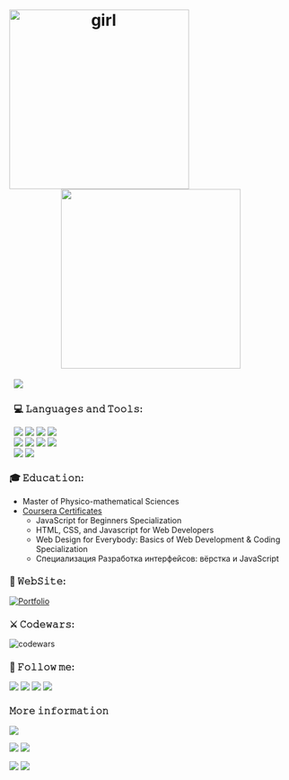 <h1  align='center'>
  <img src="https://media.tenor.com/AlUkiGkR2j8AAAAC/new-game-ahagon-umiko-programming.gif" alt="girl" width="320" align="left">
  <img src="https://readme-typing-svg.herokuapp.com?font=Courier+New&size=35&duration=4000&color=59A5FE&center=true&vCenter=true&width=600&lines=Hi+there%2C+I'm+Anna+%F0%9F%A4%8D;I'm+FrontEnd+Developer" width="320">
</h1>



<!-- <h4 align='center'> 📍  𝕀'𝕞 𝕠𝕡𝕖𝕟 𝕥𝕠 𝕟𝕖𝕨 𝕛𝕠𝕓 𝕠𝕡𝕡𝕠𝕣𝕥𝕦𝕟𝕚𝕥𝕚𝕖𝕤  </h4> -->

&nbsp; ![](https://komarev.com/ghpvc/?username=anysofronova&color=59A5FE&style=for-the-badge)
 
### &nbsp; 💻 𝙻𝚊𝚗𝚐𝚞𝚊𝚐𝚎𝚜 𝚊𝚗𝚍 𝚃𝚘𝚘𝚕𝚜:
<div>
  &nbsp; <img src="https://img.shields.io/badge/html5-%23323330.svg?style=for-the-badge&logo=html5&logoColor=white">
  <img src="https://img.shields.io/badge/SASS-323330.svg?style=for-the-badge&logo=SASS&logoColor=white">
  <img src="https://img.shields.io/badge/tailwindcss-%23323330.svg?style=for-the-badge&logo=tailwind-css&logoColor=white">
  <img src="https://img.shields.io/badge/-material_ui-%23323330?style=for-the-badge&logo=mui&logoColor=white">
 </div>  
<div>
  &nbsp; <img src="https://img.shields.io/badge/javascript-%23323330.svg?style=for-the-badge&logo=javascript&logoColor=white">
  <img src="https://img.shields.io/badge/typescript-%23323330.svg?style=for-the-badge&logo=typescript&logoColor=white">
  <img src="https://img.shields.io/badge/react-%23323330.svg?style=for-the-badge&logo=react&logoColor=white">
  <img src="https://img.shields.io/badge/redux-%23323330.svg?style=for-the-badge&logo=redux&logoColor=white">
</div> 
<div>
  &nbsp; <img src="https://img.shields.io/badge/git-%23323330.svg?style=for-the-badge&logo=git&logoColor=white">
  <img src="https://img.shields.io/badge/webstorm-143?style=for-the-badge&logo=webstorm&logoColor=white&color=%23323330">
</div> 

### 🎓 𝙴𝚍𝚞𝚌𝚊𝚝𝚒𝚘𝚗:
  - Master of Physico-mathematical Sciences
  - [Coursera Certificates](https://github.com/anysofronova/Coursera-Certificates/blob/main/README.md)
    - JavaScript for Beginners Specialization
    - HTML, CSS, and Javascript for Web Developers
    - Web Design for Everybody: Basics of Web Development & Coding Specialization
    - Специализация Разработка интерфейсов: вёрстка и JavaScript

### 💼 𝚆𝚎𝚋𝚂𝚒𝚝𝚎: 
[![Portfolio](https://github-readme-stats.vercel.app/api/pin/?username=anysofronova&repo=anna-sofronova-portfolio&theme=github_dark&show_icons=true)](https://github.com/anysofronova/anna-sofronova-portfolio)

### ⚔️ 𝙲𝚘𝚍𝚎𝚠𝚊𝚛𝚜:
![codewars](https://www.codewars.com/users/anna_sofronova/badges/small)

### 📱 𝙵𝚘𝚕𝚕𝚘𝚠 𝚖𝚎:
<a href="mailto:anna.sofronova.frontend@gmail.com"><img src="https://img.shields.io/badge/Gmail-323330?style=for-the-badge&logo=gmail&logoColor=white"></a> 
<a href="https://t.me/Anna_Fawn"><img src="https://img.shields.io/badge/Telegram-323330?style=for-the-badge&logo=telegram&logoColor=white"></a> 
<a href="https://www.linkedin.com/in/anna-sofronova-9975a81ab/"><img src="https://img.shields.io/badge/linkedin-%23323330.svg?style=for-the-badge&logo=linkedin&logoColor=white"></a> 
<a href="https://www.instagram.com/anya.fawn/"><img src="https://img.shields.io/badge/Instagram-%23323330.svg?style=for-the-badge&logo=Instagram&logoColor=white"></a>


### 𝙼𝚘𝚛𝚎 𝚒𝚗𝚏𝚘𝚛𝚖𝚊𝚝𝚒𝚘𝚗

![](https://github-profile-summary-cards.vercel.app/api/cards/profile-details?username=anysofronova&theme=github_dark)

![](https://github-profile-summary-cards.vercel.app/api/cards/most-commit-language?username=anysofronova&theme=github_dark)
![](https://github-profile-summary-cards.vercel.app/api/cards/repos-per-language?username=anysofronova&theme=github_dark)

![](https://github-profile-summary-cards.vercel.app/api/cards/stats?username=anysofronova&theme=github_dark)
![](https://github-profile-summary-cards.vercel.app/api/cards/productive-time?username=anysofronova&theme=github_dark)
